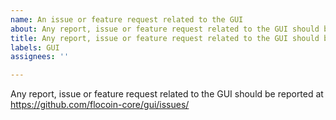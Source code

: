 ```yaml
---
name: An issue or feature request related to the GUI
about: Any report, issue or feature request related to the GUI should be reported at https://github.com/flocoin-core/gui/issues/
title: Any report, issue or feature request related to the GUI should be reported at https://github.com/flocoin-core/gui/issues/
labels: GUI
assignees: ''

---
```


Any report, issue or feature request related to the GUI should be reported at
https://github.com/flocoin-core/gui/issues/
